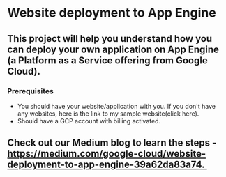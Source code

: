 # Website deployment to App Engine

## This project will help you understand how you can deploy your own application on App Engine (a Platform as a Service offering from Google Cloud).

### Prerequisites
- You should have your website/application with you. If you don't have any websites, here is the link to my sample  website(click here).
- Should have a GCP account with billing activated.

## Check out our Medium blog to learn the steps - https://medium.com/google-cloud/website-deployment-to-app-engine-39a62da83a74. 
